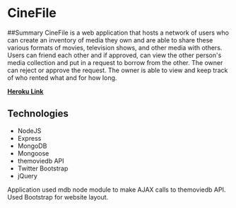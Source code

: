 # CineFile

##Summary
CineFile is a web application that hosts a network of users who can create an inventory of media they own and are able to share these various formats of movies, television shows, and other media with others. Users can friend each other and if approved, can view the other person's media collection and put in a request to borrow from the other. The owner can reject or approve the request. The owner is able to view and keep track of who rented what and for how long. 


[**Heroku Link**](https://cine-file.herokuapp.com)

## Technologies
* NodeJS
* Express
* MongoDB
* Mongoose
* themoviedb API
* Twitter Bootstrap
* jQuery

Application used mdb node module to make AJAX calls to themoviedb API. Used Bootstrap for website layout.
